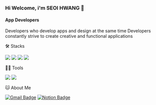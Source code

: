 ### Hi Welcome, i'm SEOI HWANG 👋

#### App Developers
Developers who develop apps and design at the same time
Developers constantly strive to create creative and functional applications


🛠️ Stacks

<img src="https://img.shields.io/badge/JavaScript-F7DF1E?style=flat-square&logo=JavaScript&logoColor=white"/>
<img src="https://img.shields.io/badge/React-Native-4FC08D?style=flat-square&logo=React-Native&logoColor=white"/>
<img src="https://img.shields.io/badge/Flutter-000000?style=flat-square&logo=Flutter&logoColor=white"/>
<img src="https://img.shields.io/badge/Vue.js-4FC08D?style=flat-square&logo=Vue.js&logoColor=white"/>

💪🏼 Tools 

 <img src="https://img.shields.io/badge/Visual Studio Code-007ACC?style=flat-square&logo=Visual Studio Code&logoColor=white"/> <img src="https://img.shields.io/badge/GitHub-181717?style=flat-square&logo=GitHub&logoColor=white"/>


🐱 About Me

[![Gmail Badge](https://img.shields.io/badge/Gmail-d14836?style=flat-square&logo=Gmail&logoColor=white&link=mailto:hnvvely@gmail.com)](hnvvely@gmail.com)
  [![Notion Badge](https://img.shields.io/badge/Notion-000000?style=flat-square&logo=Notion&logoColor=white&link=https://sxoee.notion.site/481eae4764dd4028b859ce83cd59e871?pvs=4)]([https://joyous-pansy-314.notion.site/1612a809df194bb892e7dc0f4947c300](https://sxoee.notion.site/481eae4764dd4028b859ce83cd59e871?pvs=4))

